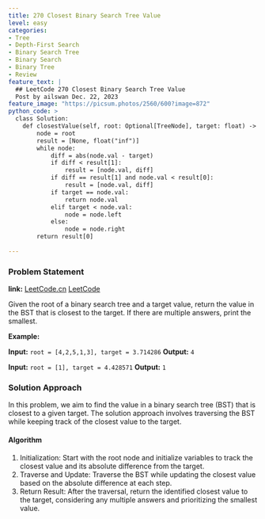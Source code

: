 ```yaml
---
title: 270 Closest Binary Search Tree Value
level: easy
categories:
- Tree
- Depth-First Search
- Binary Search Tree
- Binary Search
- Binary Tree
- Review
feature_text: |
  ## LeetCode 270 Closest Binary Search Tree Value
  Post by ailswan Dec. 22, 2023
feature_image: "https://picsum.photos/2560/600?image=872"
python_code: >
  class Solution:
    def closestValue(self, root: Optional[TreeNode], target: float) -> int:
        node = root
        result = [None, float("inf")]
        while node:
            diff = abs(node.val - target)
            if diff < result[1]:
                result = [node.val, diff]
            if diff == result[1] and node.val < result[0]:
                result = [node.val, diff]
            if target == node.val:
                return node.val
            elif target < node.val:
                node = node.left
            else:
                node = node.right
        return result[0]
         
---
```


### Problem Statement
**link:**
[LeetCode.cn](https://leetcode.cn/problems/closest-binary-search-tree-value/)
[LeetCode](https://leetcode.com/problems/closest-binary-search-tree-value/)

Given the root of a binary search tree and a target value, return the value in the BST that is closest to the target. If there are multiple answers, print the smallest.

 
**Example:**

**Input:** `root = [4,2,5,1,3], target = 3.714286`
**Output:** `4`
 
**Input:** `root = [1], target = 4.428571`
**Output:** `1`

### Solution Approach
In this problem, we aim to find the value in a binary search tree (BST) that is closest to a given target. The solution approach involves traversing the BST while keeping track of the closest value to the target.

#### Algorithm
1. Initialization: Start with the root node and initialize variables to track the closest value and its absolute difference from the target.
2. Traverse and Update: Traverse the BST while updating the closest value based on the absolute difference at each step.
3. Return Result: After the traversal, return the identified closest value to the target, considering any multiple answers and prioritizing the smallest value.
